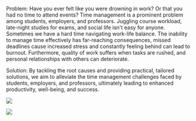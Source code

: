Problem:
Have you ever felt like you were drowning in work? Or that you had no time to attend events? Time management is a prominent problem among students, employers, and professors. Juggling course workload, late-night studies for exams, and social life isn't easy for anyone. Sometimes we have a hard time navigating work-life balance. The inability to manage time effectively has far-reaching consequences, missed deadlines cause increased stress and constantly feeling behind can lead to burnout. Furthermore, quality of work suffers when tasks are rushed, and personal relationships with others can deteriorate.

Solution:
By tackling the root causes and providing practical, tailored solutions, we aim to alleviate the time management challenges faced by students, employers, and professors, ultimately leading to enhanced productivity, well-being, and success.
 
![](C:\Users\andy2\Desktop\CPEN%20221\CPEN-221-FINAL-PROJECT\Rough%20UI.png) 

![](C:\Users\andy2\Desktop\CPEN%20221\CPEN-221-FINAL-PROJECT\Marketting%20image.png)
